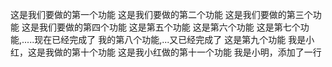 这是我们要做的第一个功能
这是我们要做的第二个功能
这是我们要做的第三个功能
这是我们要做的第四个功能
这是第五个功能
这是第六个功能
这是第七个功能,.....现在已经完成了
我的第八个功能,...又已经完成了
这是第九个功能
我是小红，这是我做的第十个功能
这是我小红做的第十一个功能
我是小明，添加了一行